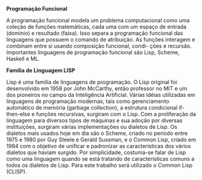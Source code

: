 **Programação Funcional**

A programação funcional modela um problema computacional como uma coleção de funções matemáticas, cada uma com um espaço de entrada (domínio) e resultado (faixa). Isso separa a programação funcional das linguagens que possuem o comando de atribuição. As funções interagem e combinam entre si usando composição funcional, condi- ções e recursão. Importantes linguagens de programação funcional são Lisp, Scheme, Haskell e ML.


**Familia de Linguagem LISP**

Lisp é uma família de linguagens de programação. O Lisp original foi desenvolvido em 1958 por John McCarthy, então professor no MIT e um dos pioneiros no campo da Inteligência Artificial. Várias idéias utilizadas em linguagens de programação modernas, tais como gerenciamento automático de memória (garbage collection), a estrutura condicional if-then-else e funções recursivas, surgiram com o Lisp.
Com a proliferação da linguagem para diversos tipos de máquinas e sua adoção por diversas instituições, surgiram várias implementações ou dialetos de Lisp. Os dialetos mais usados hoje em dia são o Scheme, criado no período entre 1975 e 1980 por Guy Steele e Gerald Sussman, e o Common Lisp, criado em 1984 com o objetivo de unificar e padronizar as características dos vários dialetos que haviam surgido.
Por simplicidade, costuma-se falar de Lisp como uma linguagem quando se está tratando de características comuns a todos os dialetos de Lisp. Para este trabalho será utilizado o Common Lisp (CLISP).



